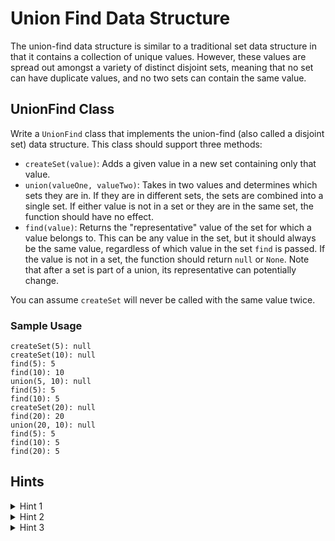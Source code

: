 # Union Find Data Structure

The union-find data structure is similar to a traditional set data structure in that it contains a collection of unique values. However, these values are spread out amongst a variety of distinct disjoint sets, meaning that no set can have duplicate values, and no two sets can contain the same value.

## UnionFind Class

Write a `UnionFind` class that implements the union-find (also called a disjoint set) data structure. This class should support three methods:

- `createSet(value)`: Adds a given value in a new set containing only that value.
- `union(valueOne, valueTwo)`: Takes in two values and determines which sets they are in. If they are in different sets, the sets are combined into a single set. If either value is not in a set or they are in the same set, the function should have no effect.
- `find(value)`: Returns the "representative" value of the set for which a value belongs to. This can be any value in the set, but it should always be the same value, regardless of which value in the set `find` is passed. If the value is not in a set, the function should return `null` or `None`. Note that after a set is part of a union, its representative can potentially change.

You can assume `createSet` will never be called with the same value twice.

### Sample Usage

```plaintext
createSet(5): null
createSet(10): null
find(5): 5
find(10): 10
union(5, 10): null
find(5): 5
find(10): 5
createSet(20): null
find(20): 20
union(20, 10): null
find(5): 5
find(10): 5
find(20): 5
```
## Hints
<details> <summary>Hint 1</summary> Disjoint sets traditionally use a tree-like data structure for each set, with the root node being the "representative" node returned by `find`. </details><details> <summary>Hint 2</summary> When combining two trees with `union`, make sure to keep the height of the combined tree as small as possible in order to keep a logarithmic time complexity. </details><details> <summary>Hint 3</summary> The larger the tree is, the slower the time complexity will be. This can be improved by making all nodes in the trees point directly to the root, keeping a minimal height. A good time to make these updates is while running the `find` method. This is known as path compression. </details>